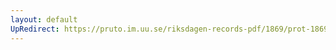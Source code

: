 ```yaml
---
layout: default
UpRedirect: https://pruto.im.uu.se/riksdagen-records-pdf/1869/prot-1869--fk--414/prot-1869--fk--414_038.pdf
---
```


